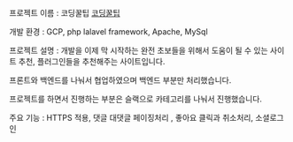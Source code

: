 프로젝트 이름 : 코딩꿀팁 [코딩꿀팁](https://honeytip.kro.kr)

개발 환경 : GCP, php lalavel framework, Apache, MySql

프로젝트 설명 : 개발을 이제 막 시작하는 완전 초보들을 위해서 도움이 될 수 있는 사이트 추천, 플러그인들을 추천해주는 사이트입니다.

프론트와 백엔드를 나눠서 협업하였으며 백엔드 부분만 처리했습니다. 

프로젝트를 하면서 진행하는 부분은 슬랙으로 카테고리를 나눠서 진행했습니다.


주요 기능 : HTTPS 적용, 댓글 대댓글 페이징처리 , 좋아요 클릭과 취소처리, 소셜로그인